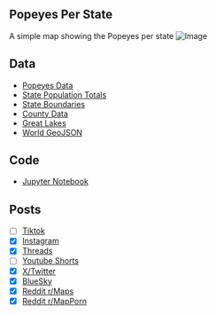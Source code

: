 ## Popeyes Per State
A simple map showing the Popeyes per state
![Image](https://drive.google.com/uc?export=view&id=1orUrmJVUCcb5ZKdPsDtygUzGTB13zdYI)

## Data
* [Popeyes Data](https://www.popeyes.com/store-locator/)
* [State Population Totals](https://www.census.gov/data/tables/time-series/demo/popest/2020s-state-total.html)
* [State Boundaries](https://www.census.gov/geographies/mapping-files/time-series/geo/carto-boundary-file.html)
* [County Data](https://www.census.gov/geographies/mapping-files/time-series/geo/carto-boundary-file.html)
* [Great Lakes](https://usicecenter.gov/Products/GreatLakesData)
* [World GeoJSON](https://public.opendatasoft.com/explore/dataset/world-administrative-boundaries/export/?flg=en-us)

## Code
* [Jupyter Notebook](FormatData.ipynb)

## Posts
- [ ] [Tiktok]()
- [x] [Instagram](https://www.instagram.com/p/DH7Rn5hvMy_/)
- [x] [Threads](https://www.threads.net/@vinemapper/post/DH7RoVkviuT)
- [ ] [Youtube Shorts]()
- [x] [X/Twitter](https://x.com/VineMapper/status/1907247600782455117)
- [x] [BlueSky](https://bsky.app/profile/vinemapper.bsky.social/post/3llsb6zdbsc2m)
- [x] [Reddit r/Maps](https://www.reddit.com/r/Maps/comments/1jp7oem/popeyes_per_state/)
- [x] [Reddit r/MapPorn](https://www.reddit.com/r/MapPorn/comments/1jp7o3m/popeyes_per_state/)
